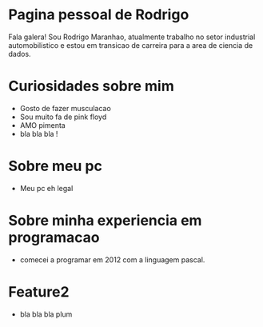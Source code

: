# Pagina pessoal de Rodrigo

Fala galera! Sou Rodrigo Maranhao, atualmente trabalho no setor industrial automobilistico e estou em transicao de carreira para a area de ciencia de dados.

# Curiosidades sobre mim
- Gosto de fazer musculacao
- Sou muito fa de pink floyd
- AMO pimenta
- bla bla bla !

# Sobre meu pc
- Meu pc eh legal

# Sobre minha experiencia em programacao
- comecei a programar em 2012 com a linguagem pascal.


# Feature2
- bla bla bla plum

